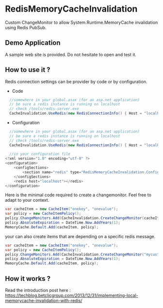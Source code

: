 RedisMemoryCacheInvalidation
============================

Custom ChangeMonitor to allow System.Runtime.MemoryCache invalidation using Redis PubSub.

Demo Application
-------------------

A sample web site is provided. Do not hesitate to open and test it.

How to use it ?
------------------

Redis connection settings can be provider by code or by configuration.

- Code

```csharp
  //somewhere in your global.asax (for an asp.net application)
  // be sure a redis instance is running on localhost
  // check /tools/redis-server.exe
  CacheInvalidation.UseRedis(new RedisConnectionInfo() { Host = "localhost" });
```

- Configuration

```csharp
  //somewhere in your global.asax (for an asp.net application)
  // be sure a redis instance is running on localhost
  // check /tools/redis-server.exe
  CacheInvalidation.UseRedis(new RedisConnectionInfo() { Host = "localhost" });
  
  //in your configuration file
<?xml version="1.0" encoding="utf-8" ?>
<configuration>
	<configSections>
		<section name="redis" type="RedisMemoryCacheInvalidation.Configuration.RedisConfigurationSection, RedisMemoryCacheInvalidation" />
	</configSections>
	<redis host="localhost"></redis>
</configuration>
```

Here is the minimal code required to create a changemonitor. 
Feel free to adapt to your context.
```csharp
var cacheItem = new CacheItem("onekey", "onevalue");
var policy = new CacheItemPolicy();
policy.ChangeMonitors.Add(CacheInvalidation.CreateChangeMonitor(cacheItem));
policy.AbsoluteExpiration = DateTime.Now.AddYears(1);
MemoryCache.Default.Add(cacheItem, policy);
```
your can also create items that are depending on a specific redis message.
```csharp
var cacheItem = new CacheItem("onekey", "onevalue");
var policy = new CacheItemPolicy();
policy.ChangeMonitors.Add(CacheInvalidation.CreateChangeMonitor("mycustominvalidationmessage"));
policy.AbsoluteExpiration = DateTime.Now.AddYears(1);
MemoryCache.Default.Add(cacheItem, policy);
```
How it works ?
------------------
Read the introduction post here : https://techblog.betclicgroup.com/2013/12/31/implementing-local-memorycache-invalidation-with-redis/
